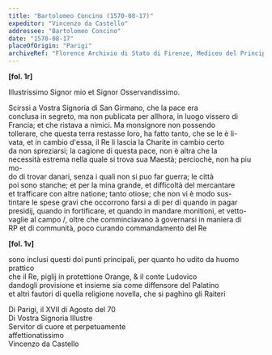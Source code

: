 ```yaml
---
title: "Bartolomeo Concino (1570-08-17)"
expeditor: "Vincenzo da Castello"
addressee: "Bartolomeo Concino"
date: "1570-08-17"
placeOfOrigin: "Parigi"
archiveRef: "Florence Archivio di Stato di Firenze, Mediceo del Principato, 4726a"
---
```



**[fol. 1r]**

Illustrissimo Signor  mio et Signor Osservandissimo.

  
Scirssi a Vostra Signoria  di San Girmano, che la pace era   
conclusa in segreto, ma non publicata per allhora, in luogo vissero di Francia; et che ristava a nimici. Ma monsignore non possendo   
tollerare, che questa terra restasse loro, ha fatto tanto, che se le è li-  
vata, et in cambio d'essa, il Re li lascia la Charite in cambio certo   
da non spreziarsi; la cagione di questa pace, non è altra che la   
necessità estrema nella quale si trova sua Maestà; perciochè, non ha piu mo-  
do di trovar danari, senza i quali non si puo far guerra; le città   
poi sono stanche; et per la mina grande, et difficoltà del mercantare   
et trafficare con altre natione; tanto otiose; che non vi è modo sus-  
tintare le spese gravi che occorrono farsi a di per di quando in pagar   
presidij, quando in fortificare, et quando in mandare monitioni, et vetto-  
vaglie al campo /, oltre che comminciavano à governarsi in maniera di   
RP et di communità, poco curando commandamento  del Re


**[fol. 1v]**

  
sono inclusi questi doi punti principali, per quanto ho udito da huomo prattico   
che il Re, piglij in protettione Orange, & il conte Ludovico  
dandogli provisione et insieme sia come diffensore del Palatino  
et altri fautori di quella religione novella, che si paghino gli Raiteri

Di Parigi, il XVII di Agosto del 70  
Di Vostra Signoria Illustre   
Servitor di cuore et perpetuamente   
affettionatissimo   
Vincenzo da Castello

